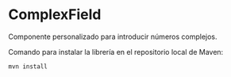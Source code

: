 # ComplexField

 Componente personalizado para introducir números complejos.
 
 Comando para instalar la librería en el repositorio local de Maven:
 
 ```bash
 mvn install
 ```
